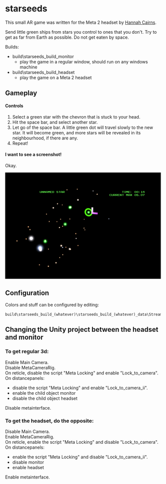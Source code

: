 # starseeds

This small AR game was written for the Meta 2 headset by [Hannah Cairns](mailto:hannah.abigail.cairns@gmail.com).

Send little green ships from stars you control to ones that you don't. Try to get as far from Earth as possible. Do not get eaten by space.

Builds:

* build\starseeds_build_monitor
  * play the game in a regular window, should run on any windows machine
* build\starseeds_build_headset
  * play the game on a Meta 2 headset

## Gameplay

#### Controls

1. Select a green star with the chevron that is stuck to your head.
2. Hit the space bar, and select another star.
3. Let go of the space bar. A little green dot will travel slowly to the new star. It will become green, and more stars will be revealed in its neighbourhood, if there are any.
4. Repeat!

#### I want to see a screenshot!

Okay.

![Screenshot from April 8, 2019](screenshots/screenshot-2019-04-08.jpg)

## Configuration

Colors and stuff can be configured by editing:

    build\starseeds_build_(whatever)\starseeds_build_(whatever)_data\StreamingAssets\Rezolve\config.cs

## Changing the Unity project between the headset and monitor

### To get regular 3d:

Enable Main Camera.  
Disable MetaCameraRig.  
On reticle, disable the script "Meta Locking" and enable "Lock_to_camera".  
On distancepanels:
* disable the script "Meta Locking" and enable "Lock_to_camera_ii".
* enable the child object monitor
* disable the child object headset

Disable metainterface.

### To get the headset, do the opposite:

Disable Main Camera.  
Enable MetaCameraRig.  
On reticle, enable the script "Meta Locking" and disable "Lock_to_camera".  
On distancepanels:
* enable the script "Meta Locking" and disable "Lock_to_camera_ii".
* disable monitor
* enable headset

Enable metainterface.
